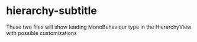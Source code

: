 # hierarchy-subtitle
These two files will show leading MonoBehaviour type in the HierarchyView with possible customizations
